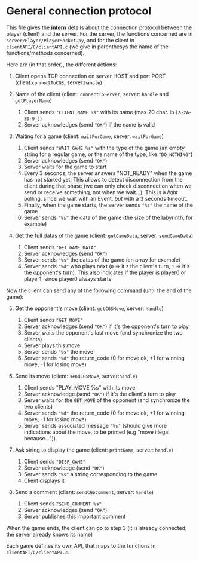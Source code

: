 # General connection protocol

This file gives the **intern** details about the connection protocol between the player (client) and the server. 
For the server, the functions concerned are in `server/Player/PlayerSocket.py`, and for the client in `clientAPI/C/clientAPI.c` (we give in parenthesys the name of the functions/methods concerned).

Here are (in that order), the different actions:

1) Client opens TCP connection on server HOST and port PORT         (client:`connectToCGS`, server:`handle`)

2) Name of the client       (client: `connectToServer`, server: `handle` and `getPlayerName`)
   1. Client sends `"CLIENT_NAME %s"` with its name (max 20 char. in `[a-zA-Z0-9_]`)
   2. Server acknowledges (send `"OK"`) if the name is valid

3) Waiting for a game       (client: `waitForGame`, server: `waitForGame`)
   1. Client sends `"WAIT_GAME %s"` with the type of the game (an empty string for a regular game, or the name of the type, like `"DO_NOTHING"`)
   2. Server acknowledges (send `"OK"`)
   3. Server waits for the game to start
   4. Every 3 seconds, the server answers "NOT_READY" when the game has not started yet.
 This allows to detect disconnection from the client during that phase (we can only check disconnection when we send or receive something, not when we wait...). This is a *light* polling, since we wait with an Event, *but* with a 3 seconds timeout. 
   4. Finally, when the game starts, the server sends `"%s"` the name of the game
   5. Server sends `"%s"` the data of the game (the size of the labyrinth, for example)

4) Get the full datas of the game       (client: `getGameData`, server: `sendGameData`)
   1. Client sends `"GET_GAME_DATA"`
   2. Server acknowledges (send `"OK"`)
   3. Server sends `"%s"` the datas of the game (an array for example)
   4. Server sends `"%d"` who plays next (`0` => it's the client's turn, `1` => it's the opponent's turn).
   This also indicates if the player is player0 or player1, since player0 always starts

Now the client can send any of the following command (until the end of the game):

5) Get the opponent's move          (client: `getCGSMove`, server: `handle`)
   1. Client sends `"GET_MOVE"`
   2. Server acknowledges (send `"OK"`) if it's the opponent's turn to play
   3. Server waits the opponent's last move (and synchronize the two clients)
   4. Server plays this move
   5. Server sends `"%s"` the move
   6. Server sends `"%d"` the return_code (0 for move ok, +1 for winning move, -1 for losing move)

6) Send its move            (client: `sendCGSMove`, server:`handle`)
   1. Client sends "PLAY_MOVE %s" with its move
   2. Server acknowledge (send `"OK"`) if it's the client's turn to play
   3. Server waits for the `GET_MOVE` of the opponent (and synchronize the two clients)
   4. Server sends `"%d"` the return_code (0 for move ok, +1 for winning move, -1 for losing move)
   5. Server sends associated message `"%s"` (should give more indications about the move, to be printed (e.g "move illegal because..."))

7) Ask string to display the game       (client: `printGame`, server: `handle`)
   1. Client sends `"DISP_GAME"`
   2. Server acknowledge (send `"OK"`)
   3. Server sends `"%s"` a string corresponding to the game
   4. Client displays it

8) Send a comment       (client: `sendCGSComment`, server: `handle`)
   1. Client sends `"SEND_COMMENT %s"`
   2. Server acknowledges (send `"OK"`)
   3. Server publishes this important comment

When the game ends, the client can go to step 3 (it is already connected, the server already knows its name)


Each game defines its own API, that maps to the functions in `clientAPI/C/clientAPI.c`.
